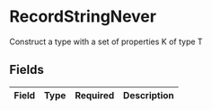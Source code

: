 # RecordStringNever

Construct a type with a set of properties K of type T


## Fields

| Field       | Type        | Required    | Description |
| ----------- | ----------- | ----------- | ----------- |